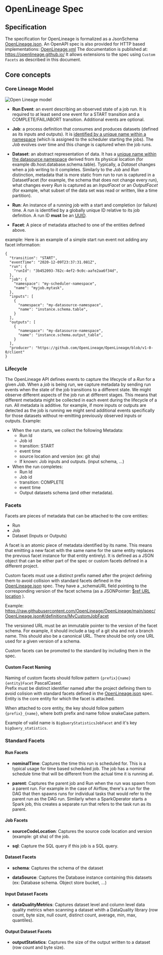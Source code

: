 # OpenLineage Spec

## Specification

The specification for OpenLineage is formalized as a JsonSchema [OpenLineage.json](OpenLineage.json).
An OpenAPI spec is also provided for HTTP based implementations: [OpenLineage.yml](OpenLineage.yml)
The documentation is published at: https://openlineage.github.io/
It allows extensions to the spec using `Custom Facets` as described in this document.

## Core concepts

### Core Lineage Model

![Open Lineage model](OpenLineageModel.svg)

- **Run Event**: an event describing an observed state of a job run. It is required to at least send one event for a START transition and a COMPLETE/FAIL/ABORT transition. Additional events are optional.

- **Job**: a process definition that consumes and produces datasets (defined as its inputs and outputs). It is [identified by a unique name within a namespace](Naming.md#Jobs) (which is assigned to the scheduler starting the jobs). The *Job* evolves over time and this change is captured when the job runs.

- **Dataset**: an abstract representation of data. It has a [unique name within the datasource namespace](Naming.md#Datasets) derived from its physical location (for example db.host.database.schema.table). Typically, a *Dataset* changes when a job writing to it completes. Similarly to the *Job* and *Run* distinction, metadata that is more static from run to run is captured in a DatasetFacet (for example, the schema that does not change every run), what changes every *Run* is captured as an *InputFacet* or an *OutputFacet* (for example, what subset of the data set was read or written, like a time partition).

- **Run**: An instance of a running job with a start and completion (or failure) time. A run is identified by a globally unique ID relative to its job definition. A run ID **must** be an [UUID](https://datatracker.ietf.org/doc/html/rfc4122).

- **Facet**: A piece of metadata attached to one of the entities defined above.

example:
Here is an example of a simple start run event not adding any facet information:
```
{
  "transition": "START",
  "eventTime": "2020-12-09T23:37:31.081Z",
  "run": {
    "runId": "3b452093-782c-4ef2-9c0c-aafe2aa6f34d",
  },
  "job": {
    "namespace": "my-scheduler-namespace",
    "name": "myjob.mytask",
  },
  "inputs": [
    {
      "namespace": "my-datasource-namespace",
      "name": "instance.schema.table",
    }
  ],
  "outputs": [
    {
      "namespace": "my-datasource-namespace",
      "name": "instance.schema.output_table",
    }
  ],
  "producer": "https://github.com/OpenLineage/OpenLineage/blob/v1-0-0/client"
}
```

### Lifecycle

The OpenLineage API defines events to capture the lifecycle of a *Run* for a given *Job*.
When a *job* is being *run*, we capture metadata by sending run events when the state of the job transitions to a different state.
We might observe different aspects of the job run at different stages. This means that different metadata might be collected in each event during the lifecycle of a run.
All metadata is additive. for example, if more inputs or outputs are detected as the job is running we might send additional events specifically for those datasets without re-emitting previously observed inputs or outputs.
Example:
 - When the run starts, we collect the following Metadata:
    - Run Id
    - Job id
    - transition: START
    - event time
    - source location and version (ex: git sha)
    - If known: Job inputs and outputs. (input schema, ...)
 - When the run completes:
    - Run Id
    - Job id
    - transition: COMPLETE
    - event time
    - Output datasets schema (and other metadata).

### Facets

Facets are pieces of metadata that can be attached to the core entities:
- Run
- Job
- Dataset (Inputs or Outputs)

A facet is an atomic piece of metadata identified by its name. This means that emitting a new facet with the same name for the same entity replaces the previous facet instance for that entity entirely). It is defined as a JSON object that can be either part of the spec or custom facets defined in a different project.


Custom facets must use a distinct prefix named after the project defining them to avoid collision with standard facets defined in the [OpenLineage.json](OpenLineage.json) spec.
They have a \_schemaURL field pointing to the corresponding version of the facet schema (as a JSONPointer: [$ref URL location](https://swagger.io/docs/specification/using-ref/) ).

Example: https://raw.githubusercontent.com/OpenLineage/OpenLineage/main/spec/OpenLineage.json#/definitions/MyCustomJobFacet

The versioned URL must be an immutable pointer to the version of the facet schema. For example, it should include a tag of a git sha and not a branch name. This should also be a canonical URL. There should be only one URL used for a given version of a schema.

Custom facets can be promoted to the standard by including them in the spec.

#### Custom Facet Naming

Naming of custom facets should follow pattern `{prefix}{name}{entity}Facet` PascalCased.  
Prefix must be distinct identifier named after the project defining them to avoid colision with standard facets defined in the [OpenLineage.json](OpenLineage.json) spec.
Entity is the core entity for which the facet is attached.

When attached to core entity, the key should follow pattern `{prefix}_{name}`, where both prefix and name follow snakeCase pattern. 

Example of valid name is `BigQueryStatisticsJobFacet` and it's key `bigQuery_statistics`.

### Standard Facets

#### Run Facets

- **nominalTime**: Captures the time this run is scheduled for. This is a typical usage for time based scheduled job. The job has a nominal schedule time that will be different from the actual time it is running at.

- **parent**: Captures the parent job and Run when the run was spawn from a parent run. For example in the case of Airflow, there's a run for the DAG that then spawns runs for individual tasks that would refer to the parent run as the DAG run. Similarly when a SparkOperator starts a Spark job, this creates a separate run that refers to the task run as its parent.

#### Job Facets

- **sourceCodeLocation**: Captures the source code location and version (example: git sha) of the job.

- **sql**: Capture the SQL query if this job is a SQL query.

#### Dataset Facets

- **schema**: Captures the schema of the dataset

- **dataSource**: Captures the Database instance containing this datasets (ex: Database schema. Object store bucket, ...)

#### Input Dataset Facets

- **dataQualityMetrics**: Captures dataset level and column level data quality metrics when scanning a dataset whith a DataQuality library (row count, byte size, null count, distinct count, average, min, max, quantiles).

#### Output Dataset Facets
- **outputStatistics**: Captures the size of the output written to a dataset (row count and byte size).

